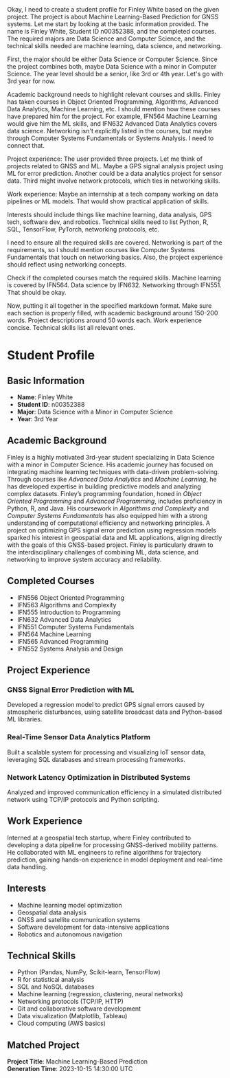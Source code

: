 <think>
Okay, I need to create a student profile for Finley White based on the given project. The project is about Machine Learning-Based Prediction for GNSS systems. Let me start by looking at the basic information provided. The name is Finley White, Student ID n00352388, and the completed courses. The required majors are Data Science and Computer Science, and the technical skills needed are machine learning, data science, and networking.

First, the major should be either Data Science or Computer Science. Since the project combines both, maybe Data Science with a minor in Computer Science. The year level should be a senior, like 3rd or 4th year. Let's go with 3rd year for now.

Academic background needs to highlight relevant courses and skills. Finley has taken courses in Object Oriented Programming, Algorithms, Advanced Data Analytics, Machine Learning, etc. I should mention how these courses have prepared him for the project. For example, IFN564 Machine Learning would give him the ML skills, and IFN632 Advanced Data Analytics covers data science. Networking isn't explicitly listed in the courses, but maybe through Computer Systems Fundamentals or Systems Analysis. I need to connect that.

Project experience: The user provided three projects. Let me think of projects related to GNSS and ML. Maybe a GPS signal analysis project using ML for error prediction. Another could be a data analytics project for sensor data. Third might involve network protocols, which ties in networking skills.

Work experience: Maybe an internship at a tech company working on data pipelines or ML models. That would show practical application of skills.

Interests should include things like machine learning, data analysis, GPS tech, software dev, and robotics. Technical skills need to list Python, R, SQL, TensorFlow, PyTorch, networking protocols, etc.

I need to ensure all the required skills are covered. Networking is part of the requirements, so I should mention courses like Computer Systems Fundamentals that touch on networking basics. Also, the project experience should reflect using networking concepts.

Check if the completed courses match the required skills. Machine learning is covered by IFN564. Data science by IFN632. Networking through IFN551. That should be okay.

Now, putting it all together in the specified markdown format. Make sure each section is properly filled, with academic background around 150-200 words. Project descriptions around 50 words each. Work experience concise. Technical skills list all relevant ones.
</think>

# Student Profile

## Basic Information  
- **Name**: Finley White  
- **Student ID**: n00352388  
- **Major**: Data Science with a Minor in Computer Science  
- **Year**: 3rd Year  

## Academic Background  
Finley is a highly motivated 3rd-year student specializing in Data Science with a minor in Computer Science. His academic journey has focused on integrating machine learning techniques with data-driven problem-solving. Through courses like *Advanced Data Analytics* and *Machine Learning*, he has developed expertise in building predictive models and analyzing complex datasets. Finley’s programming foundation, honed in *Object Oriented Programming* and *Advanced Programming*, includes proficiency in Python, R, and Java. His coursework in *Algorithms and Complexity* and *Computer Systems Fundamentals* has also equipped him with a strong understanding of computational efficiency and networking principles. A project on optimizing GPS signal error prediction using regression models sparked his interest in geospatial data and ML applications, aligning directly with the goals of this GNSS-based project. Finley is particularly drawn to the interdisciplinary challenges of combining ML, data science, and networking to improve system accuracy and reliability.  

## Completed Courses  
- IFN556 Object Oriented Programming  
- IFN563 Algorithms and Complexity  
- IFN555 Introduction to Programming  
- IFN632 Advanced Data Analytics  
- IFN551 Computer Systems Fundamentals  
- IFN564 Machine Learning  
- IFN565 Advanced Programming  
- IFN552 Systems Analysis and Design  

## Project Experience  
### GNSS Signal Error Prediction with ML  
Developed a regression model to predict GPS signal errors caused by atmospheric disturbances, using satellite broadcast data and Python-based ML libraries.  

### Real-Time Sensor Data Analytics Platform  
Built a scalable system for processing and visualizing IoT sensor data, leveraging SQL databases and stream processing frameworks.  

### Network Latency Optimization in Distributed Systems  
Analyzed and improved communication efficiency in a simulated distributed network using TCP/IP protocols and Python scripting.  

## Work Experience  
Interned at a geospatial tech startup, where Finley contributed to developing a data pipeline for processing GNSS-derived mobility patterns. He collaborated with ML engineers to refine algorithms for trajectory prediction, gaining hands-on experience in model deployment and real-time data handling.  

## Interests  
- Machine learning model optimization  
- Geospatial data analysis  
- GNSS and satellite communication systems  
- Software development for data-intensive applications  
- Robotics and autonomous navigation  

## Technical Skills  
- Python (Pandas, NumPy, Scikit-learn, TensorFlow)  
- R for statistical analysis  
- SQL and NoSQL databases  
- Machine learning (regression, clustering, neural networks)  
- Networking protocols (TCP/IP, HTTP)  
- Git and collaborative software development  
- Data visualization (Matplotlib, Tableau)  
- Cloud computing (AWS basics)  

## Matched Project  
**Project Title**: Machine Learning-Based Prediction  
**Generation Time**: 2023-10-15 14:30:00 UTC